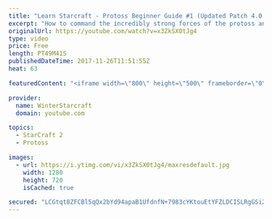 ```yaml
---
title: "Learn Starcraft - Protoss Beginner Guide #1 (Updated Patch 4.0 FREE TO PLAY)"
excerpt: "How to command the incredibly strong forces of the protoss and cover weaknesses against the other inferior races. Updated for patch 4.0! This guide is not intended for COMPLETELY new players, but those who have played several games/campaign missions and grasp the very basics."
originalUrl: https://youtube.com/watch?v=x3ZkSX0tJg4
type: video
price: Free
length: PT49M41S
publishedDateTime: 2017-11-26T11:51:55Z
heat: 63

featuredContent: "<iframe width=\"800\" height=\"500\" frameborder=\"0\" src=\"https://www.youtube.com/embed/x3ZkSX0tJg4\" allow=\"accelerometer; autoplay; encrypted-media; gyroscope; picture-in-picture\" allowfullscreen></iframe>"

provider:
  name: WinterStarcraft
  domain: youtube.com

topics:
  - StarCraft 2
  - Protoss

images:
  - url: https://i.ytimg.com/vi/x3ZkSX0tJg4/maxresdefault.jpg
    width: 1280
    height: 720
    isCached: true

secured: "LCGtqt8ZFCBl5qQx2bYd94apaB1UfdnfN+7983cYKtouEtYFZLDCISLRgGSi2HxNWaveBzqZYOVj4JnzHJ2FWJVQdNi0mbCZaC+8ejE8c7cDQI54HvCdqihM46llVF8YpOYKq07lqA7yi2oE1JmKYiK2TfIvMcbm/Ulr6/6H7fg+WF9nuRUxood1V2/g+XTifk0JUQxo+r2RDkkJzs9lbtYGLQSdjOAnmSPZ57vK96PaUVnbjdUJk0LoiNDX4spP0O/74zr9b9SUGI2trG/nMTAe7SBnTCh3QqWKKTue6+3xwslTO/j1gFhR6+N97B0neLxCI2So/lCryBV701RqQ+qn8kG27aB5K1LFRO6txMkOzTRJDbsWf4yVwL9BWVvjZmvpjGbdbyfrpOTc2prmPWBj+SsHbKTelTaw/lNv2EhWvVdMmvrulraEMO2S7B2w;aFICZBDKuAJnxPuAPVEdaQ=="
---
```


